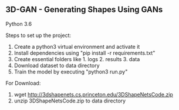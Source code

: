 ## 3D-GAN - Generating Shapes Using GANs

Python 3.6

Steps to set up the project:
1. Create a python3 virtual environment and activate it
2. Install dependencies using "pip install -r requirements.txt"
3. Create essential folders like 1. logs 2. results 3. data
4. Download dataset to data directory
5. Train the model by executing "python3 run.py"

For Download:
1. wget http://3dshapenets.cs.princeton.edu/3DShapeNetsCode.zip
2. unzip 3DShapeNetsCode.zip to data directory

